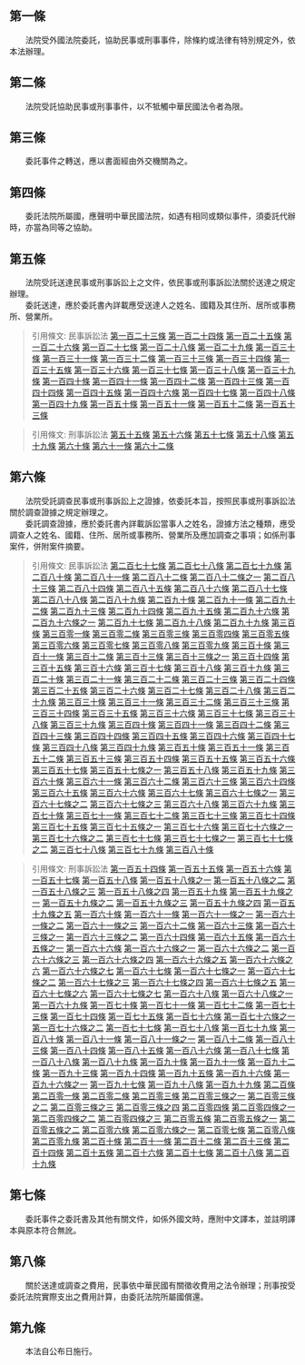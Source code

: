 第一條 
-------
　　法院受外國法院委託，協助民事或刑事事件，除條約或法律有特別規定外，依本法辦理。  


第二條 
-------
　　法院受託協助民事或刑事事件，以不牴觸中華民國法令者為限。  


第三條 
-------
　　委託事件之轉送，應以書面經由外交機關為之。  


第四條 
-------
　　委託法院所屬國，應聲明中華民國法院，如遇有相同或類似事件，須委託代辦時，亦當為同等之協助。  


第五條 
-------
　　法院受託送達民事或刑事訴訟上之文件，依民事或刑事訴訟法關於送達之規定辦理。  
　　委託送達，應於委託書內詳載應受送達人之姓名、國籍及其住所、居所或事務所、營業所。  
> 引用條文: 民事訴訟法 [第一百二十三條](../../法務/民事/民事訴訟法.md#第一百二十三條-) [第一百二十四條](../../法務/民事/民事訴訟法.md#第一百二十四條-) [第一百二十五條](../../法務/民事/民事訴訟法.md#第一百二十五條-) [第一百二十六條](../../法務/民事/民事訴訟法.md#第一百二十六條-) [第一百二十七條](../../法務/民事/民事訴訟法.md#第一百二十七條-) [第一百二十八條](../../法務/民事/民事訴訟法.md#第一百二十八條-) [第一百二十九條](../../法務/民事/民事訴訟法.md#第一百二十九條-) [第一百三十條](../../法務/民事/民事訴訟法.md#第一百三十條-) [第一百三十一條](../../法務/民事/民事訴訟法.md#第一百三十一條-) [第一百三十二條](../../法務/民事/民事訴訟法.md#第一百三十二條-) [第一百三十三條](../../法務/民事/民事訴訟法.md#第一百三十三條-) [第一百三十四條](../../法務/民事/民事訴訟法.md#第一百三十四條-) [第一百三十五條](../../法務/民事/民事訴訟法.md#第一百三十五條-) [第一百三十六條](../../法務/民事/民事訴訟法.md#第一百三十六條-) [第一百三十七條](../../法務/民事/民事訴訟法.md#第一百三十七條-) [第一百三十八條](../../法務/民事/民事訴訟法.md#第一百三十八條-) [第一百三十九條](../../法務/民事/民事訴訟法.md#第一百三十九條-) [第一百四十條](../../法務/民事/民事訴訟法.md#第一百四十條-) [第一百四十一條](../../法務/民事/民事訴訟法.md#第一百四十一條-) [第一百四十二條](../../法務/民事/民事訴訟法.md#第一百四十二條-) [第一百四十三條](../../法務/民事/民事訴訟法.md#第一百四十三條-) [第一百四十四條](../../法務/民事/民事訴訟法.md#第一百四十四條-) [第一百四十五條](../../法務/民事/民事訴訟法.md#第一百四十五條-) [第一百四十六條](../../法務/民事/民事訴訟法.md#第一百四十六條-) [第一百四十七條](../../法務/民事/民事訴訟法.md#第一百四十七條-) [第一百四十八條](../../法務/民事/民事訴訟法.md#第一百四十八條-) [第一百四十九條](../../法務/民事/民事訴訟法.md#第一百四十九條-) [第一百五十條](../../法務/民事/民事訴訟法.md#第一百五十條-) [第一百五十一條](../../法務/民事/民事訴訟法.md#第一百五十一條-) [第一百五十二條](../../法務/民事/民事訴訟法.md#第一百五十二條-) [第一百五十三條](../../法務/民事/民事訴訟法.md#第一百五十三條-)

> 引用條文: 刑事訴訟法 [第五十五條](../../法務/刑事/刑事訴訟法.md#第五十五條-) [第五十六條](../../法務/刑事/刑事訴訟法.md#第五十六條-) [第五十七條](../../法務/刑事/刑事訴訟法.md#第五十七條-) [第五十八條](../../法務/刑事/刑事訴訟法.md#第五十八條-) [第五十九條](../../法務/刑事/刑事訴訟法.md#第五十九條-) [第六十條](../../法務/刑事/刑事訴訟法.md#第六十條-) [第六十一條](../../法務/刑事/刑事訴訟法.md#第六十一條-) [第六十二條](../../法務/刑事/刑事訴訟法.md#第六十二條-)



第六條 
-------
　　法院受託調查民事或刑事訴訟上之證據，依委託本旨，按照民事或刑事訴訟法關於調查證據之規定辦理之。  
　　委託調查證據，應於委託書內詳載訴訟當事人之姓名，證據方法之種類，應受調查人之姓名、國籍、住所、居所或事務所、營業所及應加調查之事項；如係刑事案件，併附案件摘要。  
> 引用條文: 民事訴訟法 [第二百七十七條](../../法務/民事/民事訴訟法.md#第二百七十七條-) [第二百七十八條](../../法務/民事/民事訴訟法.md#第二百七十八條-) [第二百七十九條](../../法務/民事/民事訴訟法.md#第二百七十九條-) [第二百八十條](../../法務/民事/民事訴訟法.md#第二百八十條-) [第二百八十一條](../../法務/民事/民事訴訟法.md#第二百八十一條-) [第二百八十二條](../../法務/民事/民事訴訟法.md#第二百八十二條-) [第二百八十二條之一](../../法務/民事/民事訴訟法.md#第二百八十二條之一) [第二百八十三條](../../法務/民事/民事訴訟法.md#第二百八十三條-) [第二百八十四條](../../法務/民事/民事訴訟法.md#第二百八十四條-) [第二百八十五條](../../法務/民事/民事訴訟法.md#第二百八十五條-) [第二百八十六條](../../法務/民事/民事訴訟法.md#第二百八十六條-) [第二百八十七條](../../法務/民事/民事訴訟法.md#第二百八十七條-) [第二百八十八條](../../法務/民事/民事訴訟法.md#第二百八十八條-) [第二百八十九條](../../法務/民事/民事訴訟法.md#第二百八十九條-) [第二百九十條](../../法務/民事/民事訴訟法.md#第二百九十條-) [第二百九十一條](../../法務/民事/民事訴訟法.md#第二百九十一條-) [第二百九十二條](../../法務/民事/民事訴訟法.md#第二百九十二條-) [第二百九十三條](../../法務/民事/民事訴訟法.md#第二百九十三條-) [第二百九十四條](../../法務/民事/民事訴訟法.md#第二百九十四條-) [第二百九十五條](../../法務/民事/民事訴訟法.md#第二百九十五條-) [第二百九十六條](../../法務/民事/民事訴訟法.md#第二百九十六條-) [第二百九十六條之一](../../法務/民事/民事訴訟法.md#第二百九十六條之一) [第二百九十七條](../../法務/民事/民事訴訟法.md#第二百九十七條-) [第二百九十八條](../../法務/民事/民事訴訟法.md#第二百九十八條-) [第二百九十九條](../../法務/民事/民事訴訟法.md#第二百九十九條-) [第三百條](../../法務/民事/民事訴訟法.md#第三百條-) [第三百零一條](../../法務/民事/民事訴訟法.md#第三百零一條-) [第三百零二條](../../法務/民事/民事訴訟法.md#第三百零二條-) [第三百零三條](../../法務/民事/民事訴訟法.md#第三百零三條-) [第三百零四條](../../法務/民事/民事訴訟法.md#第三百零四條-) [第三百零五條](../../法務/民事/民事訴訟法.md#第三百零五條-) [第三百零六條](../../法務/民事/民事訴訟法.md#第三百零六條-) [第三百零七條](../../法務/民事/民事訴訟法.md#第三百零七條-) [第三百零八條](../../法務/民事/民事訴訟法.md#第三百零八條-) [第三百零九條](../../法務/民事/民事訴訟法.md#第三百零九條-) [第三百十條](../../法務/民事/民事訴訟法.md#第三百十條-) [第三百十一條](../../法務/民事/民事訴訟法.md#第三百十一條-) [第三百十二條](../../法務/民事/民事訴訟法.md#第三百十二條-) [第三百十三條](../../法務/民事/民事訴訟法.md#第三百十三條-) [第三百十三條之一](../../法務/民事/民事訴訟法.md#第三百十三條之一) [第三百十四條](../../法務/民事/民事訴訟法.md#第三百十四條-) [第三百十五條](../../法務/民事/民事訴訟法.md#第三百十五條-) [第三百十六條](../../法務/民事/民事訴訟法.md#第三百十六條-) [第三百十七條](../../法務/民事/民事訴訟法.md#第三百十七條-) [第三百十八條](../../法務/民事/民事訴訟法.md#第三百十八條-) [第三百十九條](../../法務/民事/民事訴訟法.md#第三百十九條-) [第三百二十條](../../法務/民事/民事訴訟法.md#第三百二十條-) [第三百二十一條](../../法務/民事/民事訴訟法.md#第三百二十一條-) [第三百二十二條](../../法務/民事/民事訴訟法.md#第三百二十二條-) [第三百二十三條](../../法務/民事/民事訴訟法.md#第三百二十三條-) [第三百二十四條](../../法務/民事/民事訴訟法.md#第三百二十四條-) [第三百二十五條](../../法務/民事/民事訴訟法.md#第三百二十五條-) [第三百二十六條](../../法務/民事/民事訴訟法.md#第三百二十六條-) [第三百二十七條](../../法務/民事/民事訴訟法.md#第三百二十七條-) [第三百二十八條](../../法務/民事/民事訴訟法.md#第三百二十八條-) [第三百二十九條](../../法務/民事/民事訴訟法.md#第三百二十九條-) [第三百三十條](../../法務/民事/民事訴訟法.md#第三百三十條-) [第三百三十一條](../../法務/民事/民事訴訟法.md#第三百三十一條-) [第三百三十二條](../../法務/民事/民事訴訟法.md#第三百三十二條-) [第三百三十三條](../../法務/民事/民事訴訟法.md#第三百三十三條-) [第三百三十四條](../../法務/民事/民事訴訟法.md#第三百三十四條-) [第三百三十五條](../../法務/民事/民事訴訟法.md#第三百三十五條-) [第三百三十六條](../../法務/民事/民事訴訟法.md#第三百三十六條-) [第三百三十七條](../../法務/民事/民事訴訟法.md#第三百三十七條-) [第三百三十八條](../../法務/民事/民事訴訟法.md#第三百三十八條-) [第三百三十九條](../../法務/民事/民事訴訟法.md#第三百三十九條-) [第三百四十條](../../法務/民事/民事訴訟法.md#第三百四十條-) [第三百四十一條](../../法務/民事/民事訴訟法.md#第三百四十一條-) [第三百四十二條](../../法務/民事/民事訴訟法.md#第三百四十二條-) [第三百四十三條](../../法務/民事/民事訴訟法.md#第三百四十三條-) [第三百四十四條](../../法務/民事/民事訴訟法.md#第三百四十四條-) [第三百四十五條](../../法務/民事/民事訴訟法.md#第三百四十五條-) [第三百四十六條](../../法務/民事/民事訴訟法.md#第三百四十六條-) [第三百四十七條](../../法務/民事/民事訴訟法.md#第三百四十七條-) [第三百四十八條](../../法務/民事/民事訴訟法.md#第三百四十八條-) [第三百四十九條](../../法務/民事/民事訴訟法.md#第三百四十九條-) [第三百五十條](../../法務/民事/民事訴訟法.md#第三百五十條-) [第三百五十一條](../../法務/民事/民事訴訟法.md#第三百五十一條-) [第三百五十二條](../../法務/民事/民事訴訟法.md#第三百五十二條-) [第三百五十三條](../../法務/民事/民事訴訟法.md#第三百五十三條-) [第三百五十四條](../../法務/民事/民事訴訟法.md#第三百五十四條-) [第三百五十五條](../../法務/民事/民事訴訟法.md#第三百五十五條-) [第三百五十六條](../../法務/民事/民事訴訟法.md#第三百五十六條-) [第三百五十七條](../../法務/民事/民事訴訟法.md#第三百五十七條-) [第三百五十七條之一](../../法務/民事/民事訴訟法.md#第三百五十七條之一) [第三百五十八條](../../法務/民事/民事訴訟法.md#第三百五十八條-) [第三百五十九條](../../法務/民事/民事訴訟法.md#第三百五十九條-) [第三百六十條](../../法務/民事/民事訴訟法.md#第三百六十條-) [第三百六十一條](../../法務/民事/民事訴訟法.md#第三百六十一條-) [第三百六十二條](../../法務/民事/民事訴訟法.md#第三百六十二條-) [第三百六十三條](../../法務/民事/民事訴訟法.md#第三百六十三條-) [第三百六十四條](../../法務/民事/民事訴訟法.md#第三百六十四條-) [第三百六十五條](../../法務/民事/民事訴訟法.md#第三百六十五條-) [第三百六十六條](../../法務/民事/民事訴訟法.md#第三百六十六條-) [第三百六十七條](../../法務/民事/民事訴訟法.md#第三百六十七條-) [第三百六十七條之一](../../法務/民事/民事訴訟法.md#第三百六十七條之一) [第三百六十七條之二](../../法務/民事/民事訴訟法.md#第三百六十七條之二) [第三百六十七條之三](../../法務/民事/民事訴訟法.md#第三百六十七條之三) [第三百六十八條](../../法務/民事/民事訴訟法.md#第三百六十八條-) [第三百六十九條](../../法務/民事/民事訴訟法.md#第三百六十九條-) [第三百七十條](../../法務/民事/民事訴訟法.md#第三百七十條-) [第三百七十一條](../../法務/民事/民事訴訟法.md#第三百七十一條-) [第三百七十二條](../../法務/民事/民事訴訟法.md#第三百七十二條-) [第三百七十三條](../../法務/民事/民事訴訟法.md#第三百七十三條-) [第三百七十四條](../../法務/民事/民事訴訟法.md#第三百七十四條-) [第三百七十五條](../../法務/民事/民事訴訟法.md#第三百七十五條-) [第三百七十五條之一](../../法務/民事/民事訴訟法.md#第三百七十五條之一) [第三百七十六條](../../法務/民事/民事訴訟法.md#第三百七十六條-) [第三百七十六條之一](../../法務/民事/民事訴訟法.md#第三百七十六條之一) [第三百七十六條之二](../../法務/民事/民事訴訟法.md#第三百七十六條之二) [第三百七十七條](../../法務/民事/民事訴訟法.md#第三百七十七條-) [第三百七十七條之一](../../法務/民事/民事訴訟法.md#第三百七十七條之一) [第三百七十七條之二](../../法務/民事/民事訴訟法.md#第三百七十七條之二) [第三百七十八條](../../法務/民事/民事訴訟法.md#第三百七十八條-) [第三百七十九條](../../法務/民事/民事訴訟法.md#第三百七十九條-) [第三百八十條](../../法務/民事/民事訴訟法.md#第三百八十條-)

> 引用條文: 刑事訴訟法 [第一百五十四條](../../法務/刑事/刑事訴訟法.md#第一百五十四條-) [第一百五十五條](../../法務/刑事/刑事訴訟法.md#第一百五十五條-) [第一百五十六條](../../法務/刑事/刑事訴訟法.md#第一百五十六條-) [第一百五十七條](../../法務/刑事/刑事訴訟法.md#第一百五十七條-) [第一百五十八條](../../法務/刑事/刑事訴訟法.md#第一百五十八條-) [第一百五十八條之一](../../法務/刑事/刑事訴訟法.md#第一百五十八條之一) [第一百五十八條之二](../../法務/刑事/刑事訴訟法.md#第一百五十八條之二) [第一百五十八條之三](../../法務/刑事/刑事訴訟法.md#第一百五十八條之三) [第一百五十八條之四](../../法務/刑事/刑事訴訟法.md#第一百五十八條之四) [第一百五十九條](../../法務/刑事/刑事訴訟法.md#第一百五十九條-) [第一百五十九條之一](../../法務/刑事/刑事訴訟法.md#第一百五十九條之一) [第一百五十九條之二](../../法務/刑事/刑事訴訟法.md#第一百五十九條之二) [第一百五十九條之三](../../法務/刑事/刑事訴訟法.md#第一百五十九條之三) [第一百五十九條之四](../../法務/刑事/刑事訴訟法.md#第一百五十九條之四) [第一百五十九條之五](../../法務/刑事/刑事訴訟法.md#第一百五十九條之五) [第一百六十條](../../法務/刑事/刑事訴訟法.md#第一百六十條-) [第一百六十一條](../../法務/刑事/刑事訴訟法.md#第一百六十一條-) [第一百六十一條之一](../../法務/刑事/刑事訴訟法.md#第一百六十一條之一) [第一百六十一條之二](../../法務/刑事/刑事訴訟法.md#第一百六十一條之二) [第一百六十一條之三](../../法務/刑事/刑事訴訟法.md#第一百六十一條之三) [第一百六十二條](../../法務/刑事/刑事訴訟法.md#第一百六十二條-) [第一百六十三條](../../法務/刑事/刑事訴訟法.md#第一百六十三條-) [第一百六十三條之一](../../法務/刑事/刑事訴訟法.md#第一百六十三條之一) [第一百六十三條之二](../../法務/刑事/刑事訴訟法.md#第一百六十三條之二) [第一百六十四條](../../法務/刑事/刑事訴訟法.md#第一百六十四條-) [第一百六十五條](../../法務/刑事/刑事訴訟法.md#第一百六十五條-) [第一百六十五條之一](../../法務/刑事/刑事訴訟法.md#第一百六十五條之一) [第一百六十六條](../../法務/刑事/刑事訴訟法.md#第一百六十六條-) [第一百六十六條之一](../../法務/刑事/刑事訴訟法.md#第一百六十六條之一) [第一百六十六條之二](../../法務/刑事/刑事訴訟法.md#第一百六十六條之二) [第一百六十六條之三](../../法務/刑事/刑事訴訟法.md#第一百六十六條之三) [第一百六十六條之四](../../法務/刑事/刑事訴訟法.md#第一百六十六條之四) [第一百六十六條之五](../../法務/刑事/刑事訴訟法.md#第一百六十六條之五) [第一百六十六條之六](../../法務/刑事/刑事訴訟法.md#第一百六十六條之六) [第一百六十六條之七](../../法務/刑事/刑事訴訟法.md#第一百六十六條之七) [第一百六十七條](../../法務/刑事/刑事訴訟法.md#第一百六十七條-) [第一百六十七條之一](../../法務/刑事/刑事訴訟法.md#第一百六十七條之一) [第一百六十七條之二](../../法務/刑事/刑事訴訟法.md#第一百六十七條之二) [第一百六十七條之三](../../法務/刑事/刑事訴訟法.md#第一百六十七條之三) [第一百六十七條之四](../../法務/刑事/刑事訴訟法.md#第一百六十七條之四) [第一百六十七條之五](../../法務/刑事/刑事訴訟法.md#第一百六十七條之五) [第一百六十七條之六](../../法務/刑事/刑事訴訟法.md#第一百六十七條之六) [第一百六十七條之七](../../法務/刑事/刑事訴訟法.md#第一百六十七條之七) [第一百六十八條](../../法務/刑事/刑事訴訟法.md#第一百六十八條-) [第一百六十八條之一](../../法務/刑事/刑事訴訟法.md#第一百六十八條之一) [第一百六十九條](../../法務/刑事/刑事訴訟法.md#第一百六十九條-) [第一百七十條](../../法務/刑事/刑事訴訟法.md#第一百七十條-) [第一百七十一條](../../法務/刑事/刑事訴訟法.md#第一百七十一條-) [第一百七十二條](../../法務/刑事/刑事訴訟法.md#第一百七十二條-) [第一百七十三條](../../法務/刑事/刑事訴訟法.md#第一百七十三條-) [第一百七十四條](../../法務/刑事/刑事訴訟法.md#第一百七十四條-) [第一百七十五條](../../法務/刑事/刑事訴訟法.md#第一百七十五條-) [第一百七十六條](../../法務/刑事/刑事訴訟法.md#第一百七十六條-) [第一百七十六條之一](../../法務/刑事/刑事訴訟法.md#第一百七十六條之一) [第一百七十六條之二](../../法務/刑事/刑事訴訟法.md#第一百七十六條之二) [第一百七十七條](../../法務/刑事/刑事訴訟法.md#第一百七十七條-) [第一百七十八條](../../法務/刑事/刑事訴訟法.md#第一百七十八條-) [第一百七十九條](../../法務/刑事/刑事訴訟法.md#第一百七十九條-) [第一百八十條](../../法務/刑事/刑事訴訟法.md#第一百八十條-) [第一百八十一條](../../法務/刑事/刑事訴訟法.md#第一百八十一條-) [第一百八十一條之一](../../法務/刑事/刑事訴訟法.md#第一百八十一條之一) [第一百八十二條](../../法務/刑事/刑事訴訟法.md#第一百八十二條-) [第一百八十三條](../../法務/刑事/刑事訴訟法.md#第一百八十三條-) [第一百八十四條](../../法務/刑事/刑事訴訟法.md#第一百八十四條-) [第一百八十五條](../../法務/刑事/刑事訴訟法.md#第一百八十五條-) [第一百八十六條](../../法務/刑事/刑事訴訟法.md#第一百八十六條-) [第一百八十七條](../../法務/刑事/刑事訴訟法.md#第一百八十七條-) [第一百八十八條](../../法務/刑事/刑事訴訟法.md#第一百八十八條-) [第一百八十九條](../../法務/刑事/刑事訴訟法.md#第一百八十九條-) [第一百九十條](../../法務/刑事/刑事訴訟法.md#第一百九十條-) [第一百九十一條](../../法務/刑事/刑事訴訟法.md#第一百九十一條-) [第一百九十二條](../../法務/刑事/刑事訴訟法.md#第一百九十二條-) [第一百九十三條](../../法務/刑事/刑事訴訟法.md#第一百九十三條-) [第一百九十四條](../../法務/刑事/刑事訴訟法.md#第一百九十四條-) [第一百九十五條](../../法務/刑事/刑事訴訟法.md#第一百九十五條-) [第一百九十六條](../../法務/刑事/刑事訴訟法.md#第一百九十六條-) [第一百九十六條之一](../../法務/刑事/刑事訴訟法.md#第一百九十六條之一) [第一百九十七條](../../法務/刑事/刑事訴訟法.md#第一百九十七條-) [第一百九十八條](../../法務/刑事/刑事訴訟法.md#第一百九十八條-) [第一百九十九條](../../法務/刑事/刑事訴訟法.md#第一百九十九條-) [第二百條](../../法務/刑事/刑事訴訟法.md#第二百條-) [第二百零一條](../../法務/刑事/刑事訴訟法.md#第二百零一條-) [第二百零二條](../../法務/刑事/刑事訴訟法.md#第二百零二條-) [第二百零三條](../../法務/刑事/刑事訴訟法.md#第二百零三條-) [第二百零三條之一](../../法務/刑事/刑事訴訟法.md#第二百零三條之一) [第二百零三條之二](../../法務/刑事/刑事訴訟法.md#第二百零三條之二) [第二百零三條之三](../../法務/刑事/刑事訴訟法.md#第二百零三條之三) [第二百零三條之四](../../法務/刑事/刑事訴訟法.md#第二百零三條之四) [第二百零四條](../../法務/刑事/刑事訴訟法.md#第二百零四條-) [第二百零四條之一](../../法務/刑事/刑事訴訟法.md#第二百零四條之一) [第二百零四條之二](../../法務/刑事/刑事訴訟法.md#第二百零四條之二) [第二百零四條之三](../../法務/刑事/刑事訴訟法.md#第二百零四條之三) [第二百零五條](../../法務/刑事/刑事訴訟法.md#第二百零五條-) [第二百零五條之一](../../法務/刑事/刑事訴訟法.md#第二百零五條之一) [第二百零五條之二](../../法務/刑事/刑事訴訟法.md#第二百零五條之二) [第二百零六條](../../法務/刑事/刑事訴訟法.md#第二百零六條-) [第二百零六條之一](../../法務/刑事/刑事訴訟法.md#第二百零六條之一) [第二百零七條](../../法務/刑事/刑事訴訟法.md#第二百零七條-) [第二百零八條](../../法務/刑事/刑事訴訟法.md#第二百零八條-) [第二百零九條](../../法務/刑事/刑事訴訟法.md#第二百零九條-) [第二百十條](../../法務/刑事/刑事訴訟法.md#第二百十條-) [第二百十一條](../../法務/刑事/刑事訴訟法.md#第二百十一條-) [第二百十二條](../../法務/刑事/刑事訴訟法.md#第二百十二條-) [第二百十三條](../../法務/刑事/刑事訴訟法.md#第二百十三條-) [第二百十四條](../../法務/刑事/刑事訴訟法.md#第二百十四條-) [第二百十五條](../../法務/刑事/刑事訴訟法.md#第二百十五條-) [第二百十六條](../../法務/刑事/刑事訴訟法.md#第二百十六條-) [第二百十七條](../../法務/刑事/刑事訴訟法.md#第二百十七條-) [第二百十八條](../../法務/刑事/刑事訴訟法.md#第二百十八條-) [第二百十九條](../../法務/刑事/刑事訴訟法.md#第二百十九條-)



第七條 
-------
　　委託事件之委託書及其他有關文件，如係外國文時，應附中文譯本，並註明譯本與原本符合無訛。  


第八條 
-------
　　關於送達或調查之費用，民事依中華民國有關徵收費用之法令辦理；刑事按受委託法院實際支出之費用計算，由委託法院所屬國償還。  


第九條 
-------
　　本法自公布日施行。